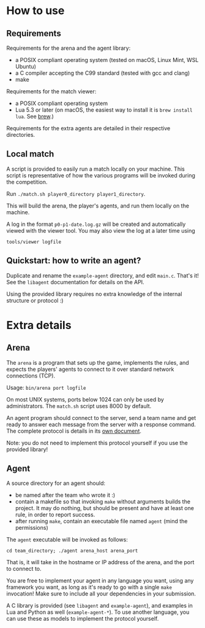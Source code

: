 How to use
==========

Requirements
------------

Requirements for the arena and the agent library:

- a POSIX compliant operating system (tested on macOS, Linux Mint, WSL Ubuntu)
- a C compiler accepting the C99 standard (tested with gcc and clang)
- make

Requirements for the match viewer:

- a POSIX compliant operating system
- Lua 5.3 or later (on macOS, the easiest way to install it is `brew install lua`. See [brew](https://brew.sh/).)

Requirements for the extra agents are detailed in their respective directories.

Local match
-----------

A script is provided to easily run a match locally on your machine. This script is representative of how the various programs will be invoked during the competition.

Run `./match.sh player0_directory player1_directory`.

This will build the arena, the player's agents, and run them locally on the machine.

A log in the format `p0-p1-date.log.gz` will be created and automatically viewed with the viewer tool. You may also view the log at a later time using

`tools/viewer logfile`

Quickstart: how to write an agent?
----------------------------------

Duplicate and rename the `example-agent` directory, and edit `main.c`. That's it! See the `libagent` documentation for details on the API.

Using the provided library requires no extra knowledge of the internal structure or protocol :)

Extra details
=============

Arena
-----

The `arena` is a program that sets up the game, implements the rules, and expects the players' agents to connect to it over standard network connections (TCP).

Usage: `bin/arena port logfile`

On most UNIX systems, ports below 1024 can only be used by administrators. The `match.sh` script uses 8000 by default.

An agent program should connect to the server, send a team name and get ready to answer each message from the server with a response command. The complete protocol is details in its [own document](protocol.md).

Note: you do not need to implement this protocol yourself if you use the provided library!

Agent
-----

A source directory for an agent should:

- be named after the team who wrote it :)
- contain a makefile so that invoking `make` without arguments builds the project. It may do nothing, but should be present and have at least one rule, in order to report success.
- after running `make`, contain an executable file named `agent` (mind the permissions)

The `agent` executable will be invoked as follows:

`cd team_directory; ./agent arena_host arena_port`

That is, it will take in the hostname or IP address of the arena, and the port to connect to.

You are free to implement your agent in any language you want, using any framework you want, as long as it's ready to go with a single `make` invocation! Make sure to include all your dependencies in your submission.

A C library is provided (see `libagent` and `example-agent`), and examples in Lua and Python as well (`example-agent-*`). To use another language, you can use these as models to implement the protocol yourself.
